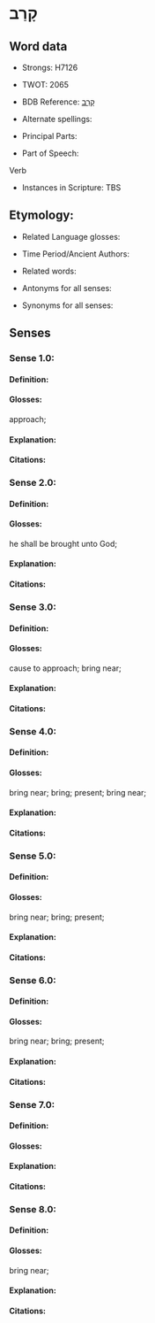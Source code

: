 # קָרַב

<!-- Status: S2="NeedsEdits" -->
<!-- Lexica used for edits:   -->

## Word data

* Strongs: H7126

* TWOT: 2065

* BDB Reference: [קָרַב](rc://en/bdb/dict/s.da.aa)

* Alternate spellings:

* Principal Parts:

* Part of Speech:

Verb

* Instances in Scripture: TBS

## Etymology:

* Related Language glosses:

* Time Period/Ancient Authors:

* Related words:

* Antonyms for all senses:

* Synonyms for all senses:

## Senses

### Sense 1.0:

#### Definition:

#### Glosses:

approach; 

#### Explanation:

#### Citations:



### Sense 2.0:

#### Definition:

#### Glosses:

he shall be brought unto God; 

#### Explanation:

#### Citations:



### Sense 3.0:

#### Definition:

#### Glosses:

cause to approach; bring near; 

#### Explanation:

#### Citations:



### Sense 4.0:

#### Definition:

#### Glosses:

bring near; bring; present; bring near; 

#### Explanation:

#### Citations:



### Sense 5.0:

#### Definition:

#### Glosses:

bring near; bring; present; 

#### Explanation:

#### Citations:



### Sense 6.0:

#### Definition:

#### Glosses:

bring near; bring; present; 

#### Explanation:

#### Citations:



### Sense 7.0:

#### Definition:

#### Glosses:



#### Explanation:

#### Citations:



### Sense 8.0:

#### Definition:

#### Glosses:

bring near; 

#### Explanation:

#### Citations:



